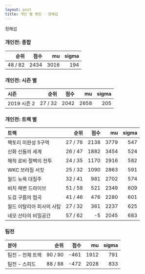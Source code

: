 ```yaml
---
layout: post
title: 개인 별 랭킹 - 정해섭
---
```


정해섭

### 개인전: 종합

| 순위 | 점수 | mu | sigma |
|---:|---:|---:|---:|
| 48 / 82 | 2434 | 3016 | 194 |

### 개인전: 시즌 별

| 시즌 | 순위 | 점수 | mu | sigma |
|:---|---:|---:|---:|---:|
| 2019 시즌 2 | 27 / 32 | 2042 | 2658 | 205 |

### 개인전: 트랙 별

| 트랙 | 순위 | 점수 | mu | sigma |
|:---|---:|---:|---:|---:|
| 팩토리 미완성 5구역 | 27 / 76 | 2138 | 3779 | 547 |
| 신화 신들의 세계 | 26 / 47 | 1882 | 3454 | 524 |
| 해적 로비 절벽의 전투 | 24 / 35 | 1170 | 2916 | 582 |
| WKC 브라질 서킷 | 25 / 32 | 1090 | 2863 | 591 |
| 월드 뉴욕 대질주 | 32 / 41 | 981 | 2702 | 574 |
| 비치 해변 드라이브 | 51 / 58 | 521 | 2349 | 609 |
| 도검 구름의 협곡 | 41 / 46 | 476 | 2280 | 601 |
| 월드 이탈리아 피사의 사탑 | 27 / 32 | 361 | 2237 | 625 |
| 네모 산타의 비밀공간 | 57 / 62 | -5 | 2045 | 683 |

### 팀전

| 분야 | 순위 | 점수 | mu | sigma |
|:---|---:|---:|---:|---:|
| 팀전 - 전체 트랙 | 90 / 90 | -461 | 1912 | 791 |
| 팀전 - 스피드 | 88 / 88 | -472 | 2028 | 833 |

